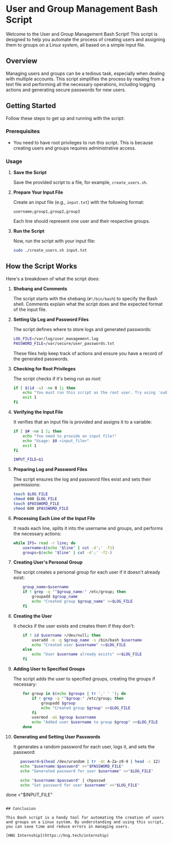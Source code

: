 # User and Group Management Bash Script

Welcome to the User and Group Management Bash Script! This script is designed to help you automate the process of creating users and assigning them to groups on a Linux system, all based on a simple input file.

## Overview

Managing users and groups can be a tedious task, especially when dealing with multiple accounts. This script simplifies the process by reading from a text file and performing all the necessary operations, including logging actions and generating secure passwords for new users.

## Getting Started

Follow these steps to get up and running with the script:

### Prerequisites

- You need to have root privileges to run this script. This is because creating users and groups requires administrative access.

### Usage

1. **Save the Script**

   Save the provided script to a file, for example, `create_users.sh`.

2. **Prepare Your Input File**

   Create an input file (e.g., `input.txt`) with the following format:

   ```
   username;group1,group2,group3
   ```

   Each line should represent one user and their respective groups.

3. **Run the Script**

   Now, run the script with your input file:

   ```bash
   sudo ./create_users.sh input.txt
   ```

## How the Script Works

Here's a breakdown of what the script does:

1. **Shebang and Comments**

   The script starts with the shebang (`#!/bin/bash`) to specify the Bash shell. Comments explain what the script does and the expected format of the input file.

2. **Setting Up Log and Password Files**

   The script defines where to store logs and generated passwords:

   ```bash
   LOG_FILE=/var/log/user_management.log
   PASSWORD_FILE=/var/secure/user_passwords.txt
   ```

   These files help keep track of actions and ensure you have a record of the generated passwords.

3. **Checking for Root Privileges**

   The script checks if it's being run as root:

   ```bash
   if [ $(id -u) -ne 0 ]; then
       echo "You must run this script as the root user. Try using 'sudo'!"
       exit 1
   fi
   ```

4. **Verifying the Input File**

   It verifies that an input file is provided and assigns it to a variable:

   ```bash
   if [ $# -ne 1 ]; then
       echo "You need to provide an input file!"
       echo "Usage: $0 <input_file>"
       exit 1
   fi

   INPUT_FILE=$1
   ```

5. **Preparing Log and Password Files**

   The script ensures the log and password files exist and sets their permissions:

   ```bash
   touch $LOG_FILE
   chmod 600 $LOG_FILE
   touch $PASSWORD_FILE
   chmod 600 $PASSWORD_FILE
   ```

6. **Processing Each Line of the Input File**

   It reads each line, splits it into the username and groups, and performs the necessary actions:

   ```bash
   while IFS= read -r line; do
       username=$(echo "$line" | cut -d';' -f1)
       groups=$(echo "$line" | cut -d';' -f2-)
   ```

7. **Creating User's Personal Group**

   The script creates a personal group for each user if it doesn't already exist:

   ```bash
       group_name=$username
       if ! grep -q "^$group_name:" /etc/group; then
           groupadd $group_name
           echo "Created group $group_name" >>$LOG_FILE
       fi
   ```

8. **Creating the User**

   It checks if the user exists and creates them if they don't:

   ```bash
       if ! id $username >/dev/null; then
           useradd -m -g $group_name -s /bin/bash $username
           echo "Created user $username" >>$LOG_FILE
       else
           echo "User $username already exists" >>$LOG_FILE
       fi
   ```

9. **Adding User to Specified Groups**

   The script adds the user to specified groups, creating the groups if necessary:

   ```bash
       for group in $(echo $groups | tr ',' ' '); do
           if ! grep -q "^$group:" /etc/group; then
               groupadd $group
               echo "Created group $group" >>$LOG_FILE
           fi
           usermod -aG $group $username
           echo "Added user $username to group $group" >>$LOG_FILE
       done
   ```

10. **Generating and Setting User Passwords**

    It generates a random password for each user, logs it, and sets the password:

    ```bash
       password=$(head /dev/urandom | tr -dc A-Za-z0-9 | head -c 12)
       echo "$username:$password" >>"$PASSWORD_FILE"
       echo "Generated password for user $username" >>"$LOG_FILE"

       echo "$username:$password" | chpasswd
       echo "Set password for user $username" >>"$LOG_FILE"
   done <"$INPUT_FILE"
   ```

## Conclusion

This Bash script is a handy tool for automating the creation of users and groups on a Linux system. By understanding and using this script, you can save time and reduce errors in managing users.

[HNG Internship](https://hng.tech/internship)